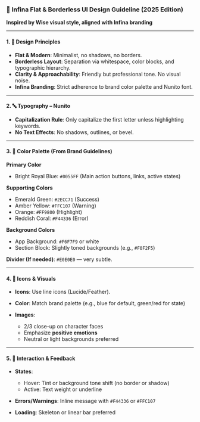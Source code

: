 ### 📘 **Infina Flat & Borderless UI Design Guideline (2025 Edition)**

**Inspired by Wise visual style, aligned with Infina branding**

---

#### 1. 🎯 **Design Principles**

- **Flat & Modern**: Minimalist, no shadows, no borders.
- **Borderless Layout**: Separation via whitespace, color blocks, and typographic hierarchy.
- **Clarity & Approachability**: Friendly but professional tone. No visual noise.
- **Infina Branding**: Strict adherence to brand color palette and Nunito font.

---

#### 2. 🔤 **Typography – Nunito**

- **Capitalization Rule**: Only capitalize the first letter unless highlighting keywords.
- **No Text Effects**: No shadows, outlines, or bevel.

---

#### 3. 🎨 **Color Palette (From Brand Guidelines)**

**Primary Color**

- Bright Royal Blue: `#0055FF` (Main action buttons, links, active states)

**Supporting Colors**

- Emerald Green: `#2ECC71` (Success)
- Amber Yellow: `#FFC107` (Warning)
- Orange: `#FF9800` (Highlight)
- Reddish Coral: `#F44336` (Error)

**Background Colors**

- App Background: `#F6F7F9` or white
- Section Block: Slightly toned backgrounds (e.g., `#F0F2F5`)

**Divider (If needed)**: `#E0E0E0` — very subtle.

---

#### 4. 📱 **Icons & Visuals**

- **Icons**: Use line icons (Lucide/Feather).
- **Color**: Match brand palette (e.g., blue for default, green/red for state)
- **Images**:

  - 2/3 close-up on character faces
  - Emphasize **positive emotions**
  - Neutral or light backgrounds preferred

---

#### 5. 🔁 **Interaction & Feedback**

- **States**:

  - Hover: Tint or background tone shift (no border or shadow)
  - Active: Text weight or underline

- **Errors/Warnings**: Inline message with `#F44336` or `#FFC107`
- **Loading**: Skeleton or linear bar preferred
